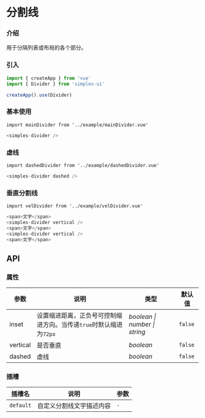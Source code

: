# 分割线

### 介绍
用于分隔列表或布局的各个部分。

### 引入

```js
import { createApp } from 'vue'
import { Divider } from 'simples-ui'

createApp().use(Divider)
```

### 基本使用
```vue
import mainDivider from '../example/mainDivider.vue'
```

```js
<simples-divider />
```

### 虚线
```vue
import dashedDivider from '../example/dashedDivider.vue'
```

```js
<simples-divider dashed />
```

### 垂直分割线
```vue
import velDivider from '../example/velDivider.vue'
```

```js
<span>文字</span>
<simples-divider vertical />
<span>文字</span>
<simples-divider vertical />
<span>文字</span>
```



## API

### 属性
| 参数 | 说明 | 类型 | 默认值 | 
| --- | --- | --- | --- | 
| inset | 设置缩进距离，正负号可控制缩进方向。当传递`true`时默认缩进为`72px` | _boolean \| number \| string_ | `false` |
| vertical | 是否垂直 | _boolean_ | `false` |
| dashed | 虚线 | _boolean_ | `false` |

### 插槽
| 插槽名 | 说明 | 参数 |
| --- | --- | --- |
| `default` | 自定义分割线文字描述内容 | `-` |
